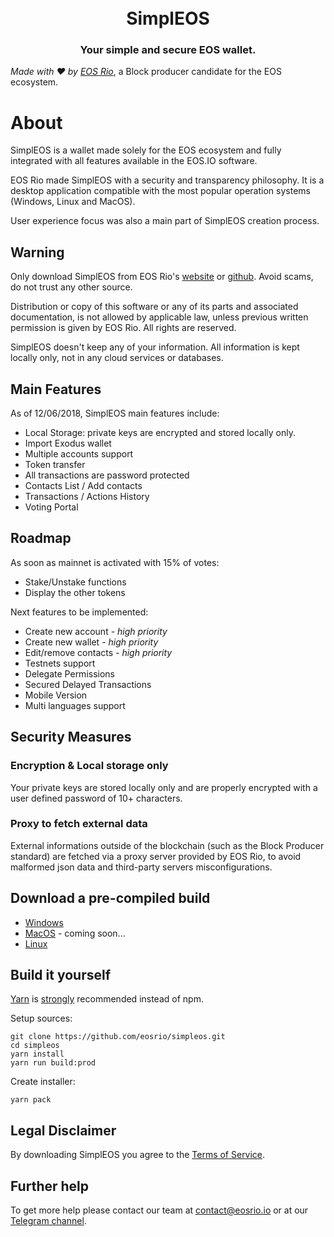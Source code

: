 <h1 align="center">
  <br>
  SimplEOS
  <br>
</h1>
<h3 align="center">
Your simple and secure EOS wallet.
</h3>

*Made with :hearts: by [EOS Rio](https://eosrio.io/)*, a Block producer candidate for the EOS ecosystem.

# About

SimplEOS is a wallet made solely for the EOS ecosystem and fully integrated with all features available in the EOS.IO software.
 
EOS Rio made SimplEOS with a security and transparency philosophy. It is a desktop application compatible with the most popular operation systems (Windows, Linux and MacOS).

User experience focus was also a main part of SimplEOS creation process.  

## Warning

Only download SimplEOS from EOS Rio's [website](https://eosrio.io/simpleos/) or [github](https://github.com/eosrio/simpleos). Avoid scams, do not trust any other source.

Distribution or copy of this software or any of its parts and associated documentation, is not allowed by applicable law, unless previous written permission is given by EOS Rio. All rights are reserved.

SimplEOS doesn't keep any of your information. All information is kept locally only, not in any cloud services or databases.

## Main Features
As of 12/06/2018, SimplEOS main features include:

- Local Storage: private keys are encrypted and stored locally only.
- Import Exodus wallet
- Multiple accounts support
- Token transfer
- All transactions are password protected
- Contacts List / Add contacts
- Transactions / Actions History
- Voting Portal

## Roadmap
As soon as mainnet is activated with 15% of votes:
- Stake/Unstake functions
- Display the other tokens

Next features to be implemented:
- Create new account *- high priority*
- Create new wallet *- high priority*
- Edit/remove contacts *- high priority*
- Testnets support
- Delegate Permissions
- Secured Delayed Transactions
- Mobile Version
- Multi languages support

## Security Measures
### Encryption & Local storage only
Your private keys are stored locally only and are properly encrypted with a user defined password of 10+ characters.

### Proxy to fetch external data
External informations outside of the blockchain (such as the Block Producer standard) are fetched via a proxy server provided by EOS Rio, to avoid malformed json data and third-party servers misconfigurations. 

## Download a pre-compiled build
- [Windows](https://github.com/eosrio/simpleos/releases/download/v0.3.4/simpleos-setup-0.3.4.exe)
- [MacOS]() - coming soon...
- [Linux]()

## Build it yourself

[Yarn](http://yarnpkg.com/) is [strongly](https://github.com/electron-userland/electron-builder/issues/1147#issuecomment-276284477) recommended instead of npm.

Setup sources:
```console
git clone https://github.com/eosrio/simpleos.git
cd simpleos
yarn install
yarn run build:prod
```
Create installer:
```
yarn pack
```

## Legal Disclaimer

By downloading SimplEOS you agree to the [Terms of Service](https://eosrio.io/terms-of-service/).

## Further help

To get more help please contact our team at contact@eosrio.io or at our [Telegram channel](https://t.me/eosrio).
